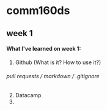 # comm160ds
## week 1
#### What I've learned on week 1:
1. Github
(What is it? How to use it?)
###### pull requests / markdown / .gitignore
2. Datacamp
3. 
